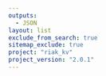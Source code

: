 ```yaml
---
outputs:
  - JSON
layout: list
exclude_from_search: true
sitemap_exclude: true
project: "riak_kv"
project_version: "2.0.1"
---
```



